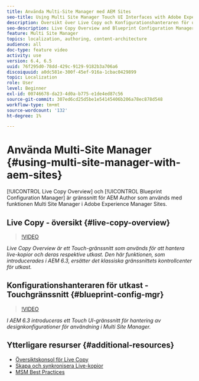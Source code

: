 ```yaml
---
title: Använda Multi-Site Manager med AEM Sites
seo-title: Using Multi Site Manager Touch UI Interfaces with Adobe Experience Manager
description: Översikt över Live Copy och Konfigurationshanteraren för utkast är gränssnitt aktiverade för Touch-gränssnitt för arbete med Multi Site Manager.
seo-description: Live Copy Overview and Blueprint Configuration Manager are Touch UI Enabled interfaces for working with Multi Site Manager with Adobe Experience Manager.
feature: Multi Site Manager
topics: localization, authoring, content-architecture
audience: all
doc-type: feature video
activity: use
version: 6.4, 6.5
uuid: 76f295d0-78dd-429c-9129-9182b3a706a6
discoiquuid: a0dc581e-300f-45ef-916a-1cbac0429899
topic: Localization
role: User
level: Beginner
exl-id: 00746678-da23-4d0a-b775-e1de4ed87c56
source-git-commit: 307ed6cd25d5be1e54145406b206a78ec878d548
workflow-type: tm+mt
source-wordcount: '132'
ht-degree: 1%

---
```


# Använda Multi-Site Manager {#using-multi-site-manager-with-aem-sites}

[!UICONTROL Live Copy Overview] och [!UICONTROL Blueprint Configuration Manager] är gränssnitt för AEM Author som används med funktionen Multi Site Manager i Adobe Experience Manager Sites.

## Live Copy - översikt {#live-copy-overview}

>[!VIDEO](https://video.tv.adobe.com/v/17054/?quality=9&learn=on)

*Live Copy Overview är ett Touch-gränssnitt som används för att hantera live-kopior och deras respektive utkast. Den här funktionen, som introducerades i AEM 6.3, ersätter det klassiska gränssnittets kontrollcenter för utkast.*

## Konfigurationshanteraren för utkast - Touchgränssnitt {#blueprint-config-mgr}

>[!VIDEO](https://video.tv.adobe.com/v/17056/?quality=9&learn=on)

*I AEM 6.3 introduceras ett Touch UI-gränssnitt för hantering av designkonfigurationer för användning i Multi Site Manager.*

## Ytterligare resurser {#additional-resources}

* [Översiktskonsol för Live Copy](https://helpx.adobe.com/experience-manager/6-5/sites/administering/using/msm-livecopy-overview.html)
* [Skapa och synkronisera Live-kopior](https://helpx.adobe.com/experience-manager/6-5/sites/administering/using/msm-livecopy.html)
* [MSM Best Practices](https://helpx.adobe.com/experience-manager/6-5/sites/administering/using/msm-best-practices.html)
